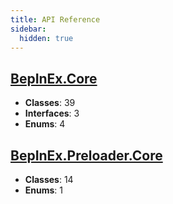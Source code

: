 ```yaml
---
title: API Reference
sidebar:
  hidden: true
---
```


## [BepInEx.Core](./bepinex.core/)

- **Classes**: 39
- **Interfaces**: 3
- **Enums**: 4

## [BepInEx.Preloader.Core](./bepinex.preloader.core/)

- **Classes**: 14
- **Enums**: 1
